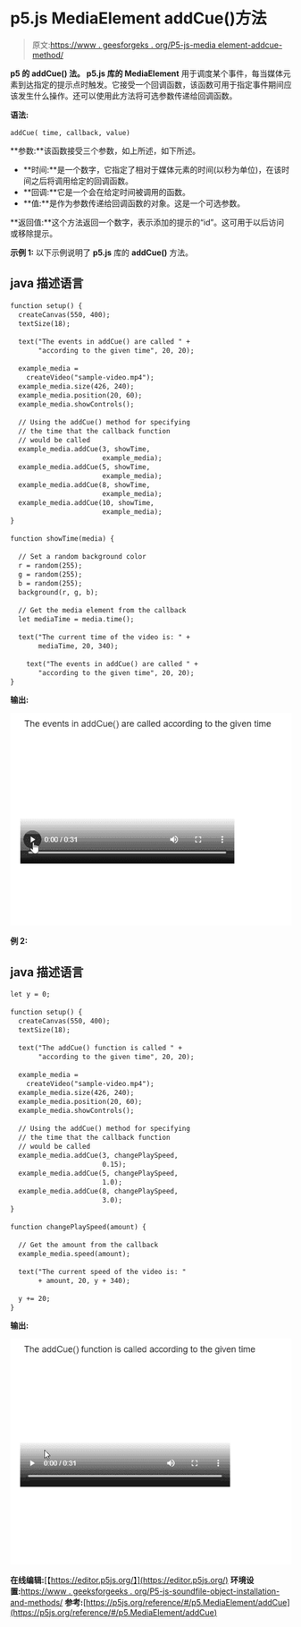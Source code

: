 # p5.js MediaElement addCue()方法

> 原文:[https://www . geesforgeks . org/P5-js-media element-addcue-method/](https://www.geeksforgeeks.org/p5-js-mediaelement-addcue-method/)

**p5 的 **addCue()** 法。 **p5.js** 库的 MediaElement** 用于调度某个事件，每当媒体元素到达指定的提示点时触发。它接受一个回调函数，该函数可用于指定事件期间应该发生什么操作。还可以使用此方法将可选参数传递给回调函数。

**语法:**

```
addCue( time, callback, value)

```

**参数:**该函数接受三个参数，如上所述，如下所述。

*   **时间:**是一个数字，它指定了相对于媒体元素的时间(以秒为单位)，在该时间之后将调用给定的回调函数。
*   **回调:**它是一个会在给定时间被调用的函数。
*   **值:**是作为参数传递给回调函数的对象。这是一个可选参数。

**返回值:**这个方法返回一个数字，表示添加的提示的“id”。这可用于以后访问或移除提示。

**示例 1:** 以下示例说明了 **p5.js** 库的 **addCue()** 方法。

## java 描述语言

```
function setup() {
  createCanvas(550, 400);
  textSize(18);

  text("The events in addCue() are called " +
       "according to the given time", 20, 20);

  example_media =
    createVideo("sample-video.mp4");
  example_media.size(426, 240);
  example_media.position(20, 60);
  example_media.showControls();

  // Using the addCue() method for specifying
  // the time that the callback function
  // would be called
  example_media.addCue(3, showTime,
                       example_media);
  example_media.addCue(5, showTime,
                       example_media);
  example_media.addCue(8, showTime,
                       example_media);
  example_media.addCue(10, showTime,
                       example_media);
}

function showTime(media) {

  // Set a random background color
  r = random(255);
  g = random(255);
  b = random(255);
  background(r, g, b);

  // Get the media element from the callback
  let mediaTime = media.time();

  text("The current time of the video is: " +
       mediaTime, 20, 340);

    text("The events in addCue() are called " +
       "according to the given time", 20, 20);
}
```

**输出:**

![](img/4b3e9e8f40ee2725b9ca33d603d9c1cb.png)

**例 2:**

## java 描述语言

```
let y = 0;

function setup() {
  createCanvas(550, 400);
  textSize(18);

  text("The addCue() function is called " +
       "according to the given time", 20, 20);

  example_media =
    createVideo("sample-video.mp4");
  example_media.size(426, 240);
  example_media.position(20, 60);
  example_media.showControls();

  // Using the addCue() method for specifying
  // the time that the callback function
  // would be called
  example_media.addCue(3, changePlaySpeed,
                       0.15);
  example_media.addCue(5, changePlaySpeed,
                       1.0);
  example_media.addCue(8, changePlaySpeed,
                       3.0);
}

function changePlaySpeed(amount) {

  // Get the amount from the callback
  example_media.speed(amount);

  text("The current speed of the video is: "
       + amount, 20, y + 340);

  y += 20;
}
```

**输出:**

![](img/51eef51d58e7d11fe145f8a6061f3609.png)

**在线编辑:**[【https://editor.p5js.org/】](https://editor.p5js.org/)
**环境设置:**[https://www . geeksforgeeks . org/P5-js-soundfile-object-installation-and-methods/](https://www.geeksforgeeks.org/p5-js-soundfile-object-installation-and-methods/)
**参考:**[https://p5js.org/reference/#/p5.MediaElement/addCue](https://p5js.org/reference/#/p5.MediaElement/addCue)